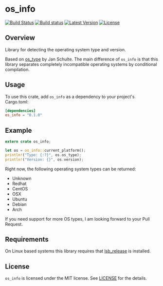 # os_info

[![Build Status](https://travis-ci.org/DarkEld3r/os_info.svg?branch=master)](https://travis-ci.org/DarkEld3r/os_info)
[![Build status](https://ci.appveyor.com/api/projects/status/43s26ds9r8t5xwnu?svg=true)](https://ci.appveyor.com/project/DarkEld3r/os-info)
[![Latest Version](http://meritbadge.herokuapp.com/os_info)](https://crates.io/crates/os_info)
[![License](https://img.shields.io/github/license/darkeld3r/os_info.svg)](https://github.com/darkeld3r/os_info)

## Overview

Library for detecting the operating system type and version.

Based on [os_type](https://github.com/schultyy/os_type) by Jan Schulte. The main difference of `os_info` is that this library separates completely incompatible operating systems by conditional compilation.

## Usage

To use this crate, add `os_info` as a dependency to your project's Cargo.toml:

```toml
[dependencies]
os_info = "0.1.0"
```

## Example

```rust
extern crate os_info;

let os = os_info::current_platform();
println!("Type: {:?}", os.os_type);
println!("Version: {}", os.version);
```

Right now, the following operating system types can be returned:
- Unknown
- Redhat
- CentOS
- OSX
- Ubuntu
- Debian
- Arch

If you need support for more OS types, I am looking forward to your Pull Request.

## Requirements

On Linux based systems this library requires that [lsb_release](http://refspecs.linuxbase.org/LSB_2.0.1/LSB-PDA/LSB-PDA/lsbrelease.html) is installed.

## License

`os_info` is licensed under the MIT license. See [LICENSE](https://github.com/darkeld3r/os_info/blob/master/LICENSE) for the details.

